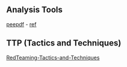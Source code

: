 



## Analysis Tools

[peepdf](https://github.com/jesparza/peepdf) - [ref](https://eternal-todo.com/tools/peepdf-pdf-analysis-tool)


## TTP (Tactics and Techniques)

[RedTeaming-Tactics-and-Techniques](https://github.com/mantvydasb/RedTeaming-Tactics-and-Techniques)
